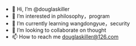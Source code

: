 - 👋 Hi, I’m @douglaskiller
- 👀 I’m interested in philosophy，program
- 🌱 I’m currently learning wangdongyue，security
- 💞️ I’m looking to collaborate on thought
- 📫 How to reach me douglaskiller@126.com

<!---
douglaskiller/douglaskiller is a ✨ special ✨ repository because its `README.md` (this file) appears on your GitHub profile.
You can click the Preview link to take a look at your changes.
--->
